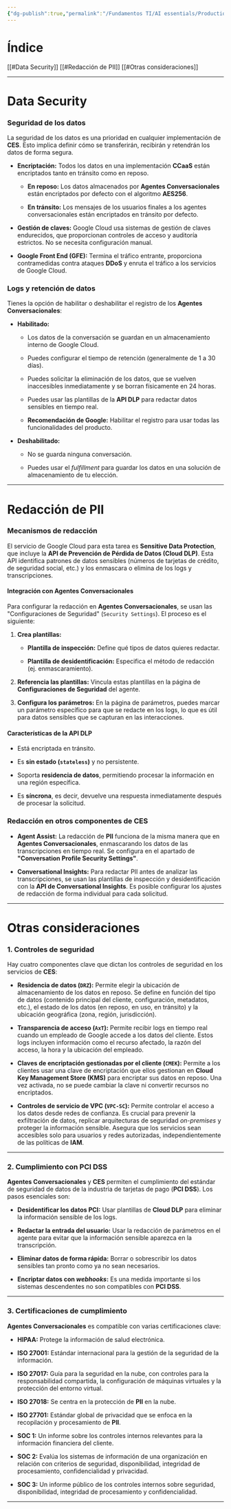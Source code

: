 ```yaml
---
{"dg-publish":true,"permalink":"/Fundamentos TI/AI essentials/Production-Ready Conversational Agents/Customer Engagement Suite with Google AI Architecture/04 Security and Compliance/"}
---
```


# Índice

[[#Data Security]]
[[#Redacción de PII]]
[[#Otras consideraciones]]

---

# Data Security

### **Seguridad de los datos**

La seguridad de los datos es una prioridad en cualquier implementación de **CES**. Esto implica definir cómo se transferirán, recibirán y retendrán los datos de forma segura.

- **Encriptación:** Todos los datos en una implementación **CCaaS** están encriptados tanto en tránsito como en reposo.
    
    - **En reposo:** Los datos almacenados por **Agentes Conversacionales** están encriptados por defecto con el algoritmo **AES256**.
        
    - **En tránsito:** Los mensajes de los usuarios finales a los agentes conversacionales están encriptados en tránsito por defecto.
        
- **Gestión de claves:** Google Cloud usa sistemas de gestión de claves endurecidos, que proporcionan controles de acceso y auditoría estrictos. No se necesita configuración manual.
    
- **Google Front End (GFE):** Termina el tráfico entrante, proporciona contramedidas contra ataques **DDoS** y enruta el tráfico a los servicios de Google Cloud.
    

### **Logs y retención de datos**

Tienes la opción de habilitar o deshabilitar el registro de los **Agentes Conversacionales**:

- **Habilitado:**
    
    - Los datos de la conversación se guardan en un almacenamiento interno de Google Cloud.
        
    - Puedes configurar el tiempo de retención (generalmente de 1 a 30 días).
        
    - Puedes solicitar la eliminación de los datos, que se vuelven inaccesibles inmediatamente y se borran físicamente en 24 horas.
        
    - Puedes usar las plantillas de la **API DLP** para redactar datos sensibles en tiempo real.
        
    - **Recomendación de Google:** Habilitar el registro para usar todas las funcionalidades del producto.
        
- **Deshabilitado:**
    
    - No se guarda ninguna conversación.
        
    - Puedes usar el _fulfillment_ para guardar los datos en una solución de almacenamiento de tu elección.

---
# Redacción de PII

### **Mecanismos de redacción**

El servicio de Google Cloud para esta tarea es **Sensitive Data Protection**, que incluye la **API de Prevención de Pérdida de Datos (Cloud DLP)**. Esta API identifica patrones de datos sensibles (números de tarjetas de crédito, de seguridad social, etc.) y los enmascara o elimina de los logs y transcripciones.

#### **Integración con Agentes Conversacionales**

Para configurar la redacción en **Agentes Conversacionales**, se usan las "Configuraciones de Seguridad" (`Security Settings`). El proceso es el siguiente:

1. **Crea plantillas:**
    
    - **Plantilla de inspección:** Define qué tipos de datos quieres redactar.
        
    - **Plantilla de desidentificación:** Especifica el método de redacción (ej. enmascaramiento).
        
2. **Referencia las plantillas:** Vincula estas plantillas en la página de **Configuraciones de Seguridad** del agente.
    
3. **Configura los parámetros:** En la página de parámetros, puedes marcar un parámetro específico para que se redacte en los logs, lo que es útil para datos sensibles que se capturan en las interacciones.
    

#### **Características de la API DLP**

- Está encriptada en tránsito.
    
- Es **sin estado (`stateless`)** y no persistente.
    
- Soporta **residencia de datos**, permitiendo procesar la información en una región específica.
    
- Es **síncrona**, es decir, devuelve una respuesta inmediatamente después de procesar la solicitud.
    

### **Redacción en otros componentes de CES**

- **Agent Assist:** La redacción de **PII** funciona de la misma manera que en **Agentes Conversacionales**, enmascarando los datos de las transcripciones en tiempo real. Se configura en el apartado de **"Conversation Profile Security Settings"**.
    
- **Conversational Insights:** Para redactar PII antes de analizar las transcripciones, se usan las plantillas de inspección y desidentificación con la **API de Conversational Insights**. Es posible configurar los ajustes de redacción de forma individual para cada solicitud.

---

# Otras consideraciones

### **1. Controles de seguridad**

Hay cuatro componentes clave que dictan los controles de seguridad en los servicios de **CES**:

- **Residencia de datos (`DRZ`):** Permite elegir la ubicación de almacenamiento de los datos en reposo. Se define en función del tipo de datos (contenido principal del cliente, configuración, metadatos, etc.), el estado de los datos (en reposo, en uso, en tránsito) y la ubicación geográfica (zona, región, jurisdicción).
    
- **Transparencia de acceso (`AxT`):** Permite recibir logs en tiempo real cuando un empleado de Google accede a los datos del cliente. Estos logs incluyen información como el recurso afectado, la razón del acceso, la hora y la ubicación del empleado.
    
- **Claves de encriptación gestionadas por el cliente (`CMEK`):** Permite a los clientes usar una clave de encriptación que ellos gestionan en **Cloud Key Management Store (KMS)** para encriptar sus datos en reposo. Una vez activada, no se puede cambiar la clave ni convertir recursos no encriptados.
    
- **Controles de servicio de VPC (`VPC-SC`):** Permite controlar el acceso a los datos desde redes de confianza. Es crucial para prevenir la exfiltración de datos, replicar arquitecturas de seguridad _on-premises_ y proteger la información sensible. Asegura que los servicios sean accesibles solo para usuarios y redes autorizadas, independientemente de las políticas de **IAM**.
    

---

### **2. Cumplimiento con PCI DSS**

**Agentes Conversacionales** y **CES** permiten el cumplimiento del estándar de seguridad de datos de la industria de tarjetas de pago (**PCI DSS**). Los pasos esenciales son:

- **Desidentificar los datos PCI:** Usar plantillas de **Cloud DLP** para eliminar la información sensible de los logs.
    
- **Redactar la entrada del usuario:** Usar la redacción de parámetros en el agente para evitar que la información sensible aparezca en la transcripción.
    
- **Eliminar datos de forma rápida:** Borrar o sobrescribir los datos sensibles tan pronto como ya no sean necesarios.
    
- **Encriptar datos con _webhooks_:** Es una medida importante si los sistemas descendentes no son compatibles con **PCI DSS**.
    

---

### **3. Certificaciones de cumplimiento**

**Agentes Conversacionales** es compatible con varias certificaciones clave:

- **HIPAA:** Protege la información de salud electrónica.
    
- **ISO 27001:** Estándar internacional para la gestión de la seguridad de la información.
    
- **ISO 27017:** Guía para la seguridad en la nube, con controles para la responsabilidad compartida, la configuración de máquinas virtuales y la protección del entorno virtual.
    
- **ISO 27018:** Se centra en la protección de **PII** en la nube.
    
- **ISO 27701:** Estándar global de privacidad que se enfoca en la recopilación y procesamiento de **PII**.
    
- **SOC 1:** Un informe sobre los controles internos relevantes para la información financiera del cliente.
    
- **SOC 2:** Evalúa los sistemas de información de una organización en relación con criterios de seguridad, disponibilidad, integridad de procesamiento, confidencialidad y privacidad.
    
- **SOC 3:** Un informe público de los controles internos sobre seguridad, disponibilidad, integridad de procesamiento y confidencialidad.

---

